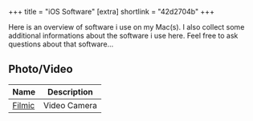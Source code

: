 +++
title = "iOS Software"
[extra]
shortlink = "42d2704b"
+++

Here is an overview of software i use on my Mac(s). I also collect some additional
informations about the software i use here. Feel free to ask questions about that
software...

## Photo/Video

| Name | Description |
|---|---|
| [Filmic](http://www.filmicpro.com) | Video Camera |
